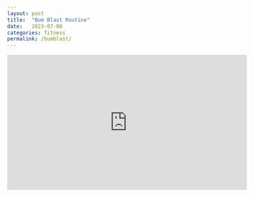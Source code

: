```yaml
---
layout: post
title:  "Bum Blast Routine"
date:   2023-07-08
categories: fitness
permalink: /bumblast/
---
```


<iframe width="560" height="315" src="https://www.youtube.com/embed/yV7fDgNlYKM" title="YouTube video player" frameborder="0" allow="accelerometer; autoplay; clipboard-write; encrypted-media; gyroscope; picture-in-picture; web-share" allowfullscreen></iframe>